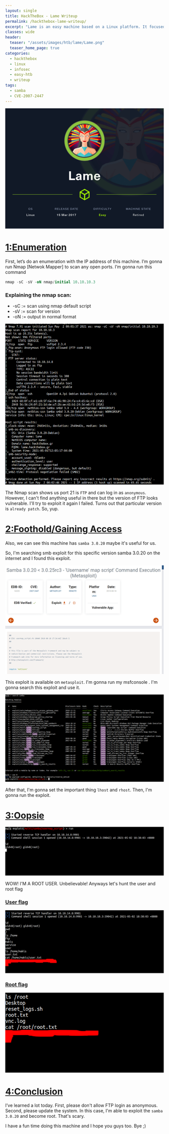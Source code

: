 ```yaml
---
layout: single
title: HackTheBox - Lame Writeup
permalink: /hackthebox-lame-writeup/
excerpt: "Lame is an easy machine based on a Linux platform. It focused on samba vulnerability which is CVE-2007-2447 (username map script) to gain root access."
classes: wide
header:
  teaser: "/assets/images/htb/lame/Lame.png"
  teaser_home_page: true
categories:
  - hackthebox
  - linux
  - infosec
  - easy-htb
  - writeup
tags:
  - samba
  - CVE-2007-2447
---
```



![1](/assets/images/htb/lame/Lame.png)

# <u>1:Enumeration</u>

First, let’s do an enumeration with the IP address of this machine. I’m gonna run Nmap [Netwok Mapper] to scan any open ports. I’m gonna run this command

```sql
nmap -sC -sV -oN nmap/initial 10.10.10.3
```
### Explaining the nmap scan:
* -sC	:= scan using nmap default script
* -sV	:= scan for version
* -oN := output in normal format

![2](/assets/images/htb/lame/2.png)

The Nmap scan shows us port 21 is `FTP` and can log in as `anonymous`. However, I can't find anything useful in there but the version of FTP looks vulnerable. I'll try to exploit it again I failed. Turns out that particular version is `already patch`. So, yup.

# <u>2:Foothold/Gaining Access</u>

Also, we can see this machine has `samba 3.0.20` maybe it's useful for us.

So, I'm searching smb exploit for this specific version samba 3.0.20 on the internet and I found this exploit.

![3](/assets/images/htb/lame/3.png)

This exploit is available on `metasploit`. I'm gonna run my msfconsole . I'm gonna search this exploit and use it.

![4](/assets/images/htb/lame/4.png)

After that, I'm gonna set the important thing `lhost` and `rhost`. Then, I'm gonna run the exploit.

# <u>3:Oopsie</u>

![5](/assets/images/htb/lame/5.png)

WOW! I'M A ROOT USER. Unbelievable! Anyways let's hunt the user and root flag

### <u>User flag</u>

![6](/assets/images/htb/lame/6.png)

### <u>Root flag</u>

![7](/assets/images/htb/lame/7.png)

# <u>4:Conclusion</u>

I’ve learned a lot today. First, please don't allow FTP login as anonymous. Second, please update the system. In this case, I'm able to exploit the `samba 3.0.20` and become root. That's scary.

I have a fun time doing this machine and I hope you guys too. Bye ;)